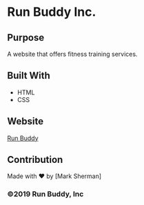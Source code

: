 # Run Buddy Inc.

## Purpose
A website that offers fitness training services.

## Built With
* HTML
* CSS

## Website
[Run Buddy](https://lernantino.github.io/run-buddy/ "Run Buddy")

## Contribution
Made with ❤️ by [Mark Sherman]

### ©️2019 Run Buddy, Inc 
